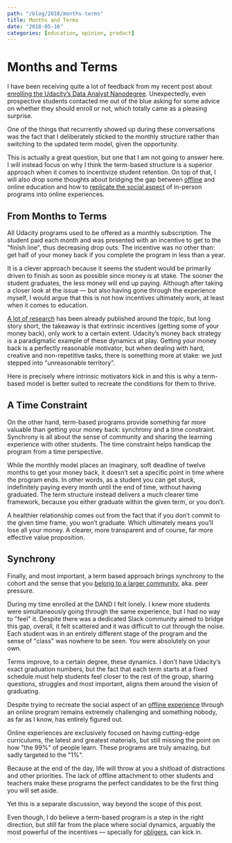 ```yaml
---
path: "/blog/2018/months-terms"
title: Months and Terms
date: "2018-05-16"
categories: [education, opinion, product]
---
```


# Months and Terms
I have been receiving quite a lot of feedback from my recent post about [enrolling the Udacity’s Data Analyst Nanodegree](https://collado.io/blog/2018/udacity-dand). Unexpectedly, even prospective students contacted me out of the blue asking for some advice on whether they should enroll or not, which totally came as a pleasing surprise.

One of the things that recurrently showed up during these conversations was the fact that I deliberately sticked to the monthly structure rather than switching to the updated term model, given the opportunity.

This is actually a great question, but one that I am not going to answer here. I will instead focus on why I think the term-based structure is a superior approach when it comes to incentivize student retention. On top of that, I will also drop some thoughts about bridging the gap between [offline](https://collado.squarespace.com/blog/2016/3/30/the-ironhack-experience) and online education and how to [replicate the social aspect](https://collado.io/blog/2017/alignment) of in-person programs into online experiences.


## From Months to Terms
All Udacity programs used to be offered as a monthly subscription. The student paid each month and was presented with an incentive to get to the "finish line", thus decreasing drop outs. The incentive was no other than: get half of your money back if you complete the program in less than a year.

It is a clever approach because it seems the student would be primarily driven to finish as soon as possible since money is at stake. The sooner the student graduates, the less money will end up paying. Although after taking a closer look at the issue — but also having gone through the experience myself, I would argue that this is not how incentives ultimately work, at least when it comes to education.

[A lot of research](https://en.wikipedia.org/wiki/Candle_problem) has been already published around the topic, but long story short, the takeaway is that extrinsic incentives (getting some of your money back), only work to a certain extent. Udacity’s money back strategy is a paradigmatic example of these dynamics at play. Getting your money back is a perfectly reasonable motivator, but when dealing with hard, creative and non-repetitive tasks, there is something more at stake: we just stepped into "unreasonable territory".

Here is precisely where intrinsic motivators kick in and this is why a term-based model is better suited to recreate the conditions for them to thrive.


##  A Time Constraint
On the other hand, term-based programs provide something far more valuable than getting your money back: synchrony and a time constraint. Synchrony is all about the sense of community and sharing the learning experience with other students. The time constraint helps handicap the program from a time perspective.

While the monthly model places an imaginary, soft deadline of twelve months to get your money back, it doesn’t set a specific point in time where the program ends. In other words, as a student you can get stuck, indefinitely paying every month until the end of time, without having graduated. The term structure instead delivers a much clearer time framework, because you either graduate within the given term, or you don’t.

A healthier relationship comes out from the fact that if you don’t commit to the given time frame, you won’t graduate. Which ultimately means you’ll lose all your money. A clearer, more transparent and of course, far more effective value proposition.


## Synchrony
Finally, and most important, a term based approach brings synchrony to the cohort and the sense that you [belong to a larger community](https://collado.io/blog/2017/community), aka. peer pressure.

During my time enrolled at the DAND I felt lonely. I knew more students were simultaneously going through the same experience, but I had no way to "feel" it. Despite there was a dedicated Slack community aimed to bridge this gap, overall, it felt scattered and it was difficult to cut through the noise. Each student was in an entirely different stage of the program and the sense of "class" was nowhere to be seen. You were absolutely on your own.

Terms improve, to a certain degree, these dynamics. I don’t have Udacity’s exact graduation numbers, but the fact that each term starts at a fixed schedule must help students feel closer to the rest of the group, sharing questions, struggles and most important, aligns them around the vision of graduating.

Despite trying to recreate the social aspect of an [offline experience](https://collado.io/blog/2017/alignment) through an online program remains extremely challenging and something nobody, as far as I know, has entirely figured out.

Online experiences are exclusively focused on having cutting-edge curriculums, the latest and greatest materials, but still missing the point on how "the 99%" of people learn. These programs are truly amazing, but sadly targeted to the "1%".

Because at the end of the day, life will throw at you a shitload of distractions and other priorities. The lack of offline attachment to other students and teachers make these programs the perfect candidates to be the first thing you will set aside.

Yet this is a separate discussion, way beyond the scope of this post.

Even though, I do believe a term-based program is a step in the right direction, but still far from the place where social dynamics, arguably the most powerful of the incentives — specially for [obligers](https://www.surveygizmo.com/s3/4232520/gretchenrubinfourtendenciesquiz), can kick in.
